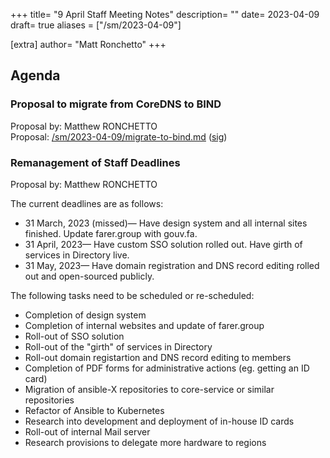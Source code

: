 +++
title= "9 April Staff Meeting Notes"
description= ""
date= 2023-04-09
draft= true
aliases = ["/sm/2023-04-09"]

[extra]
author= "Matt Ronchetto"
+++

## Agenda

### Proposal to migrate from CoreDNS to BIND
Proposal by: Matthew RONCHETTO<br>
Proposal: [/sm/2023-04-09/migrate-to-bind.md](/sm/2023-04-09/migrate-to-bind.md) ([sig](/sm/2023-04-09/migrate-to-bind.md.sig))

### Remanagement of Staff Deadlines
Proposal by: Matthew RONCHETTO<br>

The current deadlines are as follows:
  - 31 March, 2023 (missed)— Have design system and all internal sites finished. Update farer.group with gouv.fa.
  - 31 April, 2023— Have custom SSO solution rolled out. Have girth of services in Directory live.
  - 31 May, 2023— Have domain registration and DNS record editing rolled out and open-sourced publicly.

The following tasks need to be scheduled or re-scheduled:
  - Completion of design system
  - Completion of internal websites and update of farer.group
  - Roll-out of SSO solution
  - Roll-out of the "girth" of services in Directory
  - Roll-out domain registartion and DNS record editing to members
  - Completion of PDF forms for administrative actions (eg. getting an ID card)
  - Migration of ansible-X repositories to core-service or similar repositories
  - Refactor of Ansible to Kubernetes
  - Research into development and deployment of in-house ID cards
  - Roll-out of internal Mail server
  - Research provisions to delegate more hardware to regions
  